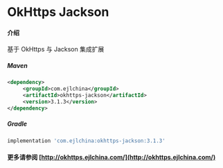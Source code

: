 # OkHttps Jackson

#### 介绍

基于 OkHttps 与 Jackson 集成扩展


##### Maven

```xml
<dependency>
     <groupId>com.ejlchina</groupId>
     <artifactId>okhttps-jackson</artifactId>
     <version>3.1.3</version>
</dependency>
```

##### Gradle

```groovy
implementation 'com.ejlchina:okhttps-jackson:3.1.3'
```

#### 更多请参阅 [http://okhttps.ejlchina.com/](http://okhttps.ejlchina.com/)
